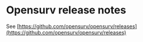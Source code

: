 # Opensurv release notes
See [https://github.com/opensurv/opensurv/releases](https://github.com/opensurv/opensurv/releases)










